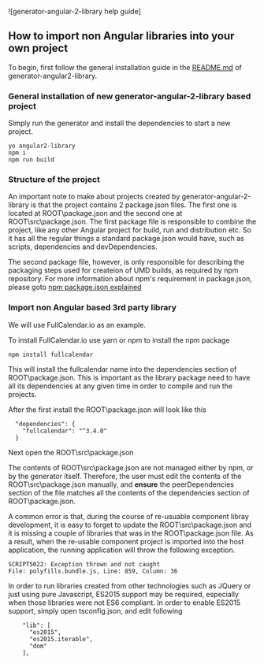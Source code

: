 ![generator-angular-2-library help guide]

## How to import non Angular libraries into your own project

To begin, first follow the general installation guide in the [README.md](https://github.com/kktam/generator-angular2-library) of generator-angular2-library.

### General installation of new generator-angular-2-library based project

Simply run the generator and install the dependencies to start a new project.

```
yo angular2-library
npm i
npm run build
```

### Structure of the project 

An important note to make about projects created by generator-angular-2-library is that the project contains 2 package.json files. The first one is located at ROOT\package.json and the second one at ROOT\src\package.json. The first package file is responsible to combine the project, like any other Angular project for build, run and distribution etc. So it has all the regular things a standard package.json would have, such as scripts, dependencies and devDependencies.

The second package file, however, is only responsible for describing the packaging steps used for createion of UMD builds, as required by npm repository. For more information about npm's requirement in package.json, please goto [npm package.json explained](https://docs.npmjs.com/cli/build)

### Import non Angular based 3rd party library

We will use FullCalendar.io as an example.

To install FullCalendar.io use yarn or npm to install the npm package

```
npm install fullcalendar
```

This will install the fullcalendar name into the dependencies section of ROOT\package.json. This is important as the library package need to have all its dependencies at any given time in order to compile and run the projects.

After the first install the ROOT\package.json will look like this

```
  "dependencies": {
    "fullcalendar": "^3.4.0"
  }
```

Next open the ROOT\src\package.json

The contents of ROOT\src\package.json are not managed either by npm, or by the generator itself. Therefore, the user must edit the contents of the ROOT\src\package.json manually, and **ensure** the peerDependencies section of the file matches all the contents of the dependencies section of ROOT\package.json.  

A common error is that, during the course of re-usuable component libray development, it is easy to forget to update the ROOT\src\package.json and it is missing a couple of libraries that was in the ROOT\package.json file. As a result, when the re-usable component project is imported into the host application, the running application will throw the following exception.

```
SCRIPT5022: Exception thrown and not caught
File: polyfills.bundle.js, Line: 859, Column: 36
```

In order to run libraries created from other technologies such as JQuery or just using pure Javascript, ES2015 support may be required, especially when those libraries were not ES6 compliant. In order to enable ES2015 support, simply open tsconfig.json, and edit following

```
    "lib": [ 
      "es2015", 
      "es2015.iterable", 
      "dom" 
    ],
```



